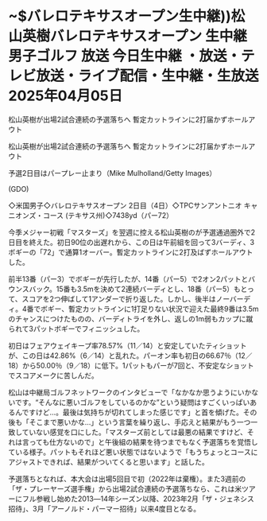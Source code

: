 # ~$バレロテキサスオープン生中継))松山英樹バレロテキサスオープン 生中継 男子ゴルフ 放送 今日生中継 ・放送・テレビ放送・ライブ配信・生中継・生放送 2025年04月05日

松山英樹が出場2試合連続の予選落ちへ 暫定カットラインに2打届かずホールアウト

松山英樹が出場2試合連続の予選落ちへ 暫定カットラインに2打届かずホールアウト

予選2日目はパープレー止まり（Mike Mulholland/Getty Images）

(GDO)

◇米国男子◇バレロテキサスオープン 2日目（4日）◇TPCサンアントニオ キャニオンズ・コース (テキサス州)◇7438yd（パー72）

今季メジャー初戦「マスターズ」を翌週に控える松山英樹のが予選通過圏外で2日目を終えた。初日90位の出遅れから、この日は午前組を回って3バーディ、3ボギーの「72」で通算1オーバー。暫定カットラインに2打及ばずホールアウトした。

前半13番（パー3）でボギーが先行したが、14番（パー5）で2オン2パットとバウンスバック。15番も3.5mを決めて2連続バーディとし、18番（パー5）もとって、スコアを2つ伸ばして1アンダーで折り返した。しかし、後半はノーバーディ。4番でボギー、暫定カットラインに1打足りない状況で迎えた最終9番は3.5mのチャンスにつけたものの、バーディトライを外し、返しの1m弱もカップに蹴られて3パットボギーでフィニッシュした。

初日はフェアウェイキープ率78.57%（11／14）と安定していたティショットが、この日は42.86%（6／14）と乱れた。パーオン率も初日の66.67％（12／18）から50.00％（9／18）に低下。1パットもパーが7回と、不安定なショットでスコアメークに苦しんだ。

松山は中継局ゴルフネットワークのインタビューで「なかなか思うようにいかないです。“そんなに悪いゴルフをしているのかな”という疑問はすごくいっぱいあるんですけど…。最後は気持ちが切れてしまった感じです」と首を傾げた。その後も「そこまで悪いかな…」という言葉を繰り返し、手応えと結果がもう一つ一致していない感覚を口にした。「マスターズ前としては最悪の結果ですけど、それは言っても仕方ないので」と午後組の結果を待つまでもなく予選落ちを覚悟している様子。パットもそれほど悪い状態ではないようで「もうちょっとコースにアジャストできれば、結果がついてくると思います」と話した。

予選落ちとなれば、本大会は出場5回目で初（2022年は棄権）。また3週前の「ザ・プレーヤーズ選手権」から出場2試合連続の予選落ちなら、これは米ツアーにフル参戦し始めた2013―14年シーズン以降、2023年2月「ザ・ジェネシス招待」、3月「アーノルド・パーマー招待」以来4度目となる。